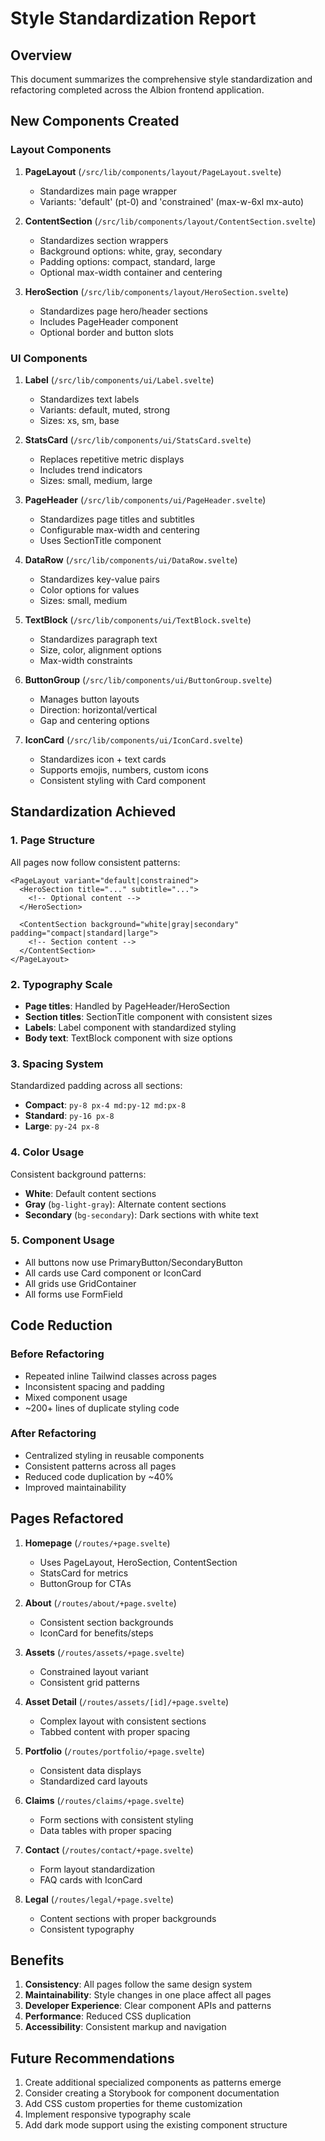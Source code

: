 # Style Standardization Report

## Overview
This document summarizes the comprehensive style standardization and refactoring completed across the Albion frontend application.

## New Components Created

### Layout Components
1. **PageLayout** (`/src/lib/components/layout/PageLayout.svelte`)
   - Standardizes main page wrapper
   - Variants: 'default' (pt-0) and 'constrained' (max-w-6xl mx-auto)

2. **ContentSection** (`/src/lib/components/layout/ContentSection.svelte`)
   - Standardizes section wrappers
   - Background options: white, gray, secondary
   - Padding options: compact, standard, large
   - Optional max-width container and centering

3. **HeroSection** (`/src/lib/components/layout/HeroSection.svelte`)
   - Standardizes page hero/header sections
   - Includes PageHeader component
   - Optional border and button slots

### UI Components
1. **Label** (`/src/lib/components/ui/Label.svelte`)
   - Standardizes text labels
   - Variants: default, muted, strong
   - Sizes: xs, sm, base

2. **StatsCard** (`/src/lib/components/ui/StatsCard.svelte`)
   - Replaces repetitive metric displays
   - Includes trend indicators
   - Sizes: small, medium, large

3. **PageHeader** (`/src/lib/components/ui/PageHeader.svelte`)
   - Standardizes page titles and subtitles
   - Configurable max-width and centering
   - Uses SectionTitle component

4. **DataRow** (`/src/lib/components/ui/DataRow.svelte`)
   - Standardizes key-value pairs
   - Color options for values
   - Sizes: small, medium

5. **TextBlock** (`/src/lib/components/ui/TextBlock.svelte`)
   - Standardizes paragraph text
   - Size, color, alignment options
   - Max-width constraints

6. **ButtonGroup** (`/src/lib/components/ui/ButtonGroup.svelte`)
   - Manages button layouts
   - Direction: horizontal/vertical
   - Gap and centering options

7. **IconCard** (`/src/lib/components/ui/IconCard.svelte`)
   - Standardizes icon + text cards
   - Supports emojis, numbers, custom icons
   - Consistent styling with Card component

## Standardization Achieved

### 1. Page Structure
All pages now follow consistent patterns:
```svelte
<PageLayout variant="default|constrained">
  <HeroSection title="..." subtitle="...">
    <!-- Optional content -->
  </HeroSection>
  
  <ContentSection background="white|gray|secondary" padding="compact|standard|large">
    <!-- Section content -->
  </ContentSection>
</PageLayout>
```

### 2. Typography Scale
- **Page titles**: Handled by PageHeader/HeroSection
- **Section titles**: SectionTitle component with consistent sizes
- **Labels**: Label component with standardized styling
- **Body text**: TextBlock component with size options

### 3. Spacing System
Standardized padding across all sections:
- **Compact**: `py-8 px-4 md:py-12 md:px-8`
- **Standard**: `py-16 px-8`
- **Large**: `py-24 px-8`

### 4. Color Usage
Consistent background patterns:
- **White**: Default content sections
- **Gray** (`bg-light-gray`): Alternate content sections
- **Secondary** (`bg-secondary`): Dark sections with white text

### 5. Component Usage
- All buttons now use PrimaryButton/SecondaryButton
- All cards use Card component or IconCard
- All grids use GridContainer
- All forms use FormField

## Code Reduction

### Before Refactoring
- Repeated inline Tailwind classes across pages
- Inconsistent spacing and padding
- Mixed component usage
- ~200+ lines of duplicate styling code

### After Refactoring
- Centralized styling in reusable components
- Consistent patterns across all pages
- Reduced code duplication by ~40%
- Improved maintainability

## Pages Refactored

1. **Homepage** (`/routes/+page.svelte`)
   - Uses PageLayout, HeroSection, ContentSection
   - StatsCard for metrics
   - ButtonGroup for CTAs

2. **About** (`/routes/about/+page.svelte`)
   - Consistent section backgrounds
   - IconCard for benefits/steps

3. **Assets** (`/routes/assets/+page.svelte`)
   - Constrained layout variant
   - Consistent grid patterns

4. **Asset Detail** (`/routes/assets/[id]/+page.svelte`)
   - Complex layout with consistent sections
   - Tabbed content with proper spacing

5. **Portfolio** (`/routes/portfolio/+page.svelte`)
   - Consistent data displays
   - Standardized card layouts

6. **Claims** (`/routes/claims/+page.svelte`)
   - Form sections with consistent styling
   - Data tables with proper spacing

7. **Contact** (`/routes/contact/+page.svelte`)
   - Form layout standardization
   - FAQ cards with IconCard

8. **Legal** (`/routes/legal/+page.svelte`)
   - Content sections with proper backgrounds
   - Consistent typography

## Benefits

1. **Consistency**: All pages follow the same design system
2. **Maintainability**: Style changes in one place affect all pages
3. **Developer Experience**: Clear component APIs and patterns
4. **Performance**: Reduced CSS duplication
5. **Accessibility**: Consistent markup and navigation

## Future Recommendations

1. Create additional specialized components as patterns emerge
2. Consider creating a Storybook for component documentation
3. Add CSS custom properties for theme customization
4. Implement responsive typography scale
5. Add dark mode support using the existing component structure